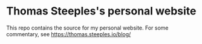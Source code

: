 # Thomas Steeples's personal website

This repo contains the source for my personal website. For some commentary, see https://thomas.steeples.io/blog/